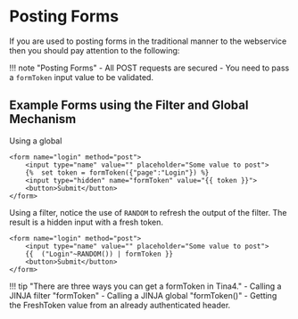 # Posting Forms

If you are used to posting forms in the traditional manner to the webservice then you should pay attention to the following:

!!! note "Posting Forms"
    - All POST requests are secured
    - You need to pass a `formToken` input value to be validated.



## Example Forms using the Filter and Global Mechanism

Using a global

```twig title="login.twig"
<form name="login" method="post">
    <input type="name" value="" placeholder="Some value to post">
    {%  set token = formToken({"page":"Login"}) %}
    <input type="hidden" name="formToken" value="{{ token }}">
    <button>Submit</button>
</form>
```

Using a filter, notice the use of `RANDOM` to refresh the output of the filter.  The result is a hidden input with a fresh token.

```twig title="login.twig"
<form name="login" method="post">
    <input type="name" value="" placeholder="Some value to post">
    {{  ("Login"~RANDOM()) | formToken }}
    <button>Submit</button>
</form>
```

!!! tip "There are three ways you can get a formToken in Tina4."
    - Calling a JINJA filter "formToken"
    - Calling a JINJA global "formToken()"
    - Getting the FreshToken value from an already authenticated header.
